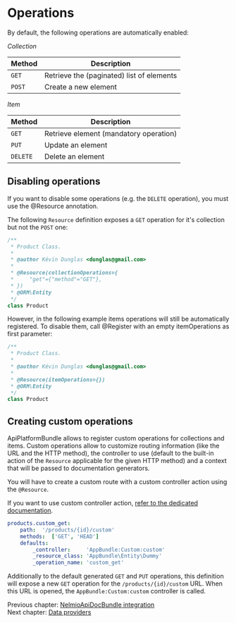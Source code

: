 # Operations

By default, the following operations are automatically enabled:

*Collection*

| Method | Description                               |
|--------|-------------------------------------------|
| `GET`  | Retrieve the (paginated) list of elements |
| `POST` | Create a new element                      |

*Item*

| Method   | Description                               |
|----------|-------------------------------------------|
| `GET`    | Retrieve element (mandatory operation)    |
| `PUT`    | Update an element                         |
| `DELETE` | Delete an element                         |


## Disabling operations

If you want to disable some operations (e.g. the `DELETE` operation), you must use the @Resource annotation.

The following `Resource` definition exposes a `GET` operation for it's collection but not the `POST` one:

```php
/**
 * Product Class.
 *
 * @author Kévin Dunglas <dunglas@gmail.com>
 *
 * @Resource(collectionOperations={
 *     "get"={"method"="GET"},
 * })
 * @ORM\Entity
 */
class Product
```

However, in the following example items operations will still be automatically registered. To disable them, call @Register
with an empty itemOperations as first parameter:

```php
/**
 * Product Class.
 *
 * @author Kévin Dunglas <dunglas@gmail.com>
 *
 * @Resource(itemOperations={})
 * @ORM\Entity
 */
class Product
```

## Creating custom operations

ApiPlatformBundle allows to register custom operations for collections and items.
Custom operations allow to customize routing information (like the URL and the HTTP method),
the controller to use (default to the built-in action of the `Resource` applicable
for the given HTTP method) and a context that will be passed to documentation generators.


You will have to create a custom route with a custom controller action using the `@Resource`.

If you want to use custom controller action, [refer to the dedicated documentation](controllers.md).

```yaml
products.custom_get:
    path:  '/products/{id}/custom'
    methods:  ['GET', 'HEAD']
    defaults:
        _controller:     'AppBundle:Custom:custom'
        _resource_class: 'AppBundle\Entity\Dummy'
        _operation_name: 'custom_get'

```

Additionally to the default generated `GET` and `PUT` operations, this definition will expose a new `GET` operation for
the `/products/{id}/custom` URL. When this URL is opened, the `AppBundle:Custom:custom` controller is called.

Previous chapter: [NelmioApiDocBundle integration](nelmio-api-doc.md)<br>
Next chapter: [Data providers](data-providers.md)
